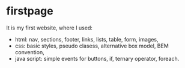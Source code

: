 # firstpage
It is my first website, where I used:
- html: nav, sections, footer, links, lists, table, form, images,
- css: basic styles, pseudo clasess, alternative box model, BEM convention,
- java script: simple events for buttons, if, ternary operator, foreach.
